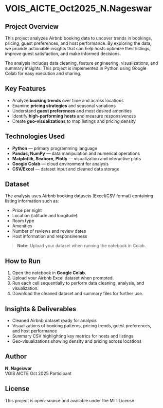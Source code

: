 # VOIS_AICTE_Oct2025_N.Nageswar

## Project Overview
This project analyzes Airbnb booking data to uncover trends in bookings, pricing, guest preferences, and host performance. By exploring the data, we provide actionable insights that can help hosts optimize their listings, improve guest satisfaction, and make informed decisions.  

The analysis includes data cleaning, feature engineering, visualizations, and summary insights. This project is implemented in Python using Google Colab for easy execution and sharing.

## Key Features
- Analyze **booking trends** over time and across locations  
- Examine **pricing strategies** and seasonal variations  
- Understand **guest preferences** and most desired amenities  
- Identify **high-performing hosts** and measure responsiveness  
- Create **geo-visualizations** to map listings and pricing density

## Technologies Used
- **Python** — primary programming language  
- **Pandas, NumPy** — data manipulation and numerical operations  
- **Matplotlib, Seaborn, Plotly** — visualization and interactive plots  
- **Google Colab** — cloud environment for analysis  
- **CSV/Excel** — dataset input and cleaned data storage

## Dataset
The analysis uses Airbnb booking datasets (Excel/CSV format) containing listing information such as:
- Price per night
- Location (latitude and longitude)
- Room type
- Amenities
- Number of reviews and review dates
- Host information and responsiveness

> **Note:** Upload your dataset when running the notebook in Colab.

## How to Run
1. Open the notebook in **Google Colab**.  
2. Upload your Airbnb Excel dataset when prompted.  
3. Run each cell sequentially to perform data cleaning, analysis, and visualization.  
4. Download the cleaned dataset and summary files for further use.

## Insights & Deliverables
- Cleaned Airbnb dataset ready for analysis  
- Visualizations of booking patterns, pricing trends, guest preferences, and host performance  
- Summary CSV highlighting key metrics for hosts and listings  
- Geo-visualizations showing density and pricing across locations

## Author
**N. Nageswar**  
VOIS AICTE Oct 2025 Participant

## License
This project is open-source and available under the MIT License.


